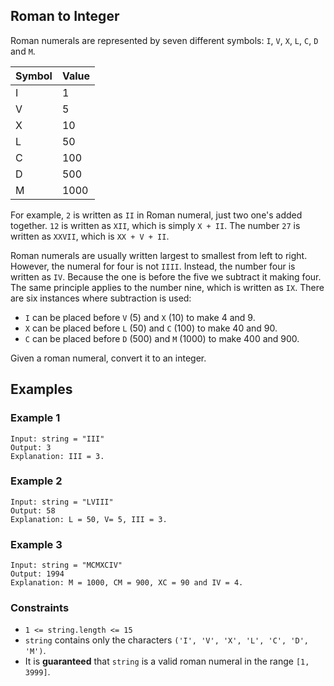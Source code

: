 ## Roman to Integer

Roman numerals are represented by seven different symbols: `I`, `V`, `X`, `L`, `C`, `D` and `M`.

| Symbol       | Value     |
|--------------|-----------|
| I            | 1         |
| V            | 5         |
| X            | 10        |
| L            | 50        |
| C            | 100       |
| D            | 500       |
| M            | 1000      |

For example, `2` is written as `II` in Roman numeral, just two one's added together. `12` is written as `XII`, which is simply `X + II`. The number `27` is written as `XXVII`, which is `XX + V + II`.

Roman numerals are usually written largest to smallest from left to right. However, the numeral for four is not `IIII`. Instead, the number four is written as `IV`. Because the one is before the five we subtract it making four. The same principle applies to the number nine, which is written as `IX`. There are six instances where subtraction is used:

- `I` can be placed before `V` (5) and `X` (10) to make 4 and 9. 
- `X` can be placed before `L` (50) and `C` (100) to make 40 and 90. 
- `C` can be placed before `D` (500) and `M` (1000) to make 400 and 900.

Given a roman numeral, convert it to an integer.

## Examples

### Example 1
```
Input: string = "III"
Output: 3
Explanation: III = 3.
```

### Example 2
```
Input: string = "LVIII"
Output: 58
Explanation: L = 50, V= 5, III = 3.
```

### Example 3
```
Input: string = "MCMXCIV"
Output: 1994
Explanation: M = 1000, CM = 900, XC = 90 and IV = 4.
```

### Constraints
- `1 <= string.length <= 15`
- `string` contains only the characters `('I', 'V', 'X', 'L', 'C', 'D', 'M')`.
- It is **guaranteed** that `string` is a valid roman numeral in the range `[1, 3999]`.
